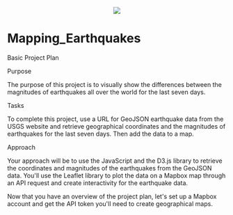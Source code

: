 <p align="center">
<img src="https://user-images.githubusercontent.com/74840026/133908976-dd5ab2e5-ccd4-4519-97aa-1b412382a5f8.png">                                                                  
</p>   




# Mapping_Earthquakes

Basic Project Plan

Purpose

The purpose of this project is to visually show the differences between the magnitudes of earthquakes all over the world for the last seven days.

Tasks

To complete this project, use a URL for GeoJSON earthquake data from the USGS website and retrieve geographical coordinates and the magnitudes of earthquakes for the last seven days. Then add the data to a map.

Approach

Your approach will be to use the JavaScript and the D3.js library to retrieve the coordinates and magnitudes of the earthquakes from the GeoJSON data. You'll use the Leaflet library to plot the data on a Mapbox map through an API request and create interactivity for the earthquake data.


Now that you have an overview of the project plan, let's set up a Mapbox account and get the API token you'll need to create geographical maps.
